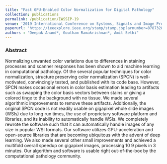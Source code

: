 ```yaml
---
title: "Fast GPU-Enabled Color Normalization for Digital Pathology"
collection: publications
permalink: /publication/IWSSIP-19
venue: '2019 International Conference on Systems, Signals and Image Processing (IWSSIP)'
paperurl: 'https://ieeexplore.ieee.org/stamp/stamp.jsp?arnumber=8787328'
authors : "Deepak Anand*, Goutham Ramakrishnan*, Amit Sethi" 
---
```

### Abstract
Normalizing unwanted color variations due to differences in staining processes and scanner responses has been shown to aid machine learning in computational pathology. Of the several popular techniques for color normalization, structure preserving color normalization (SPCN) is well-motivated, convincingly tested, and published with its code base. However, SPCN makes occasional errors in color basis estimation leading to artifacts such as swapping the color basis vectors between stains or giving a colored tinge to the background with no tissue. We made several algorithmic improvements to remove these artifacts. Additionally, the original SPCN code is not readily usable on gigapixel whole slide images (WSIs) due to long run times, the use of proprietary software platform and libraries, and its inability to automatically handle WSIs. We completely rewrote the software such that it can automatically handle images of any size in popular WSI formats. Our software utilizes GPU-acceleration and open-source libraries that are becoming ubiquitous with the advent of deep learning. We also made several other small improvements and achieved a multifold overall speedup on gigapixel images, processing 10 9 pixels in 3 minutes. Our algorithm and software is usable right out-of-the-box by the computational pathology community.
